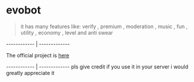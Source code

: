 # evobot

> it has many features like:
> verify ,
> premium ,
> moderation ,
> music ,
> fun ,
> utility ,
> economy ,
> level and
> anti swear

------------ | -------------

The official project is [here](https://dashboard.evobot.repl.co)

------------ | -------------
pls give credit if you use it in your server
i would greatly appreciate it
